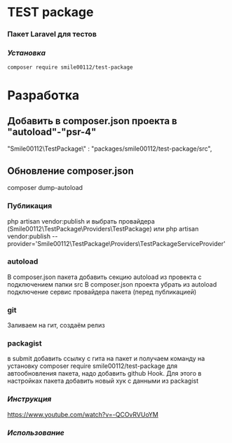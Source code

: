 # TEST package
### Пакет Laravel для тестов 

### *Установка*
```
composer require smile00112/test-package
```

# Разработка
## Добавить в composer.json проекта в "autoload"-"psr-4"
"Smile00112\\TestPackage\\" : "packages/smile00112/test-package/src",
## Обновление composer.json
composer dump-autoload
### Публикация
php artisan vendor:publish и выбрать провайдера (Smile00112\TestPackage\Providers\TestPackage)
или
php artisan vendor:publish --provider='Smile00112\TestPackage\Providers\TestPackageServiceProvider'
### autoload
В composer.json пакета добавить секцию autoload из провекта с подключением папки src
В composer.json проекта убрать из autoload подключение сервис провайдера пакета (перед публикацией)
### git
Заливаем на гит, создаём релиз
### packagist
в submit добавить ссылку с гита на пакет и получаем команду на установку 
composer require smile00112/test-package
для автообновления пакета, надо добавить github Hook. Для этого в настройках пакета добавить новый хук с данными 
из packagist

### *Инструкция*
https://www.youtube.com/watch?v=-QCOvRVUoYM

### *Использование*



